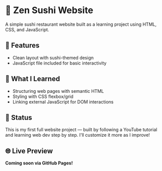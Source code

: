 # 🍣 Zen Sushi Website

A simple sushi restaurant website built as a learning project using HTML, CSS, and JavaScript.

## 🔧 Features

- Clean layout with sushi-themed design
- JavaScript file included for basic interactivity

## 🧠 What I Learned

- Structuring web pages with semantic HTML
- Styling with CSS flexbox/grid
- Linking external JavaScript for DOM interactions

## 🚀 Status

This is my first full website project — built by following a YouTube tutorial and learning web dev step by step. I'll customize it more as I improve!

## 🌐 Live Preview

**Coming soon via GitHub Pages!**
